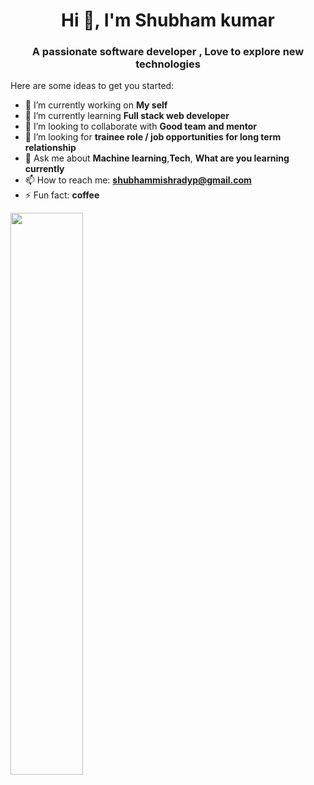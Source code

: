 <h1 align="center">Hi 👋, I'm Shubham kumar</h1>
<h3 align="center">A passionate software developer , Love to explore new technologies </h3>

Here are some ideas to get you started:

- 🔭 I’m currently working on **My self**
- 🌱 I’m currently learning **Full stack web developer**
- 👯 I’m looking to collaborate with **Good team and mentor**
- 🤔 I’m looking for **trainee role  / job opportunities for long term relationship** 
- 💬 Ask me about **Machine learning**,**Tech**, **What are you learning currently**
- 📫 How to reach me: **shubhammishradyp@gmail.com**
- ⚡ Fun fact: **coffee**



<a href="https://github.com/shubhammishradyp">
  <img align="center"img width="48%" src="https://github-readme-stats.vercel.app/api/top-langs/?username=shubhammishradyp&theme=dark&hide_langs_below=1" />
</a>
<!---<a href="https://github.com/shubhammishradyp">
 <img align="center" img width="48%" src="https://github-readme-stats.vercel.app/api?username=shubhammishradyp&&show_icons=true&title_color=ffffff&icon_color=bb2acf&text_color=daf7dc&bg_color=151515"/>
</a>--->


